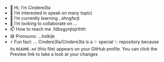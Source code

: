 - 👋 Hi, I’m Cindere3la
- 👀 I’m interested in speak on many topic)
- 🌱 I’m currently learning ..shngfsrjt
- 💞️ I’m looking to collaborate on ...
- 📫 How to reach me .fdbsgynjtsjrthth
- 😄 Pronouns: ...holkijk
- ⚡ Fun fact: ...
Cindere3la/Cindere3la is a ✨ special ✨ repository because its `README.md` (this file) appears on your GitHub profile.
You can click the Preview link to take a look at your changes
